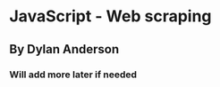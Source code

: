 <h1>JavaScript - Web scraping</h1>
<h2>By Dylan Anderson</h2>
<h3>Will add more later if needed</h3>

